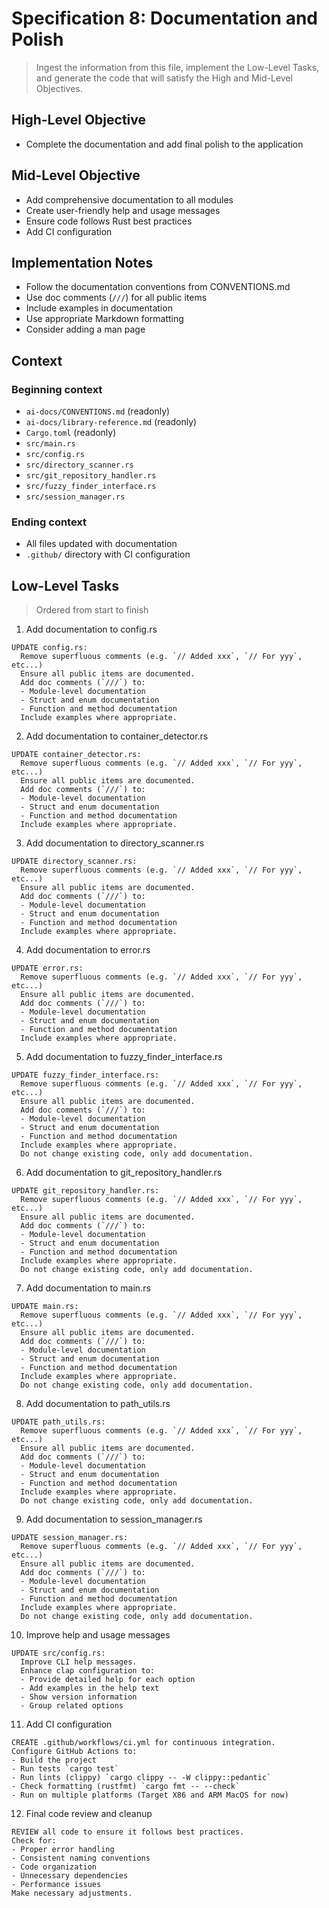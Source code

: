 # Specification 8: Documentation and Polish

> Ingest the information from this file, implement the Low-Level Tasks, and generate the code that will satisfy the High and Mid-Level Objectives.

## High-Level Objective

- Complete the documentation and add final polish to the application

## Mid-Level Objective

- Add comprehensive documentation to all modules
- Create user-friendly help and usage messages
- Ensure code follows Rust best practices
- Add CI configuration

## Implementation Notes

- Follow the documentation conventions from CONVENTIONS.md
- Use doc comments (`///`) for all public items
- Include examples in documentation
- Use appropriate Markdown formatting
- Consider adding a man page

## Context

### Beginning context

- `ai-docs/CONVENTIONS.md` (readonly)
- `ai-docs/library-reference.md` (readonly)
- `Cargo.toml` (readonly)
- `src/main.rs`
- `src/config.rs`
- `src/directory_scanner.rs`
- `src/git_repository_handler.rs`
- `src/fuzzy_finder_interface.rs`
- `src/session_manager.rs`

### Ending context

- All files updated with documentation
- `.github/` directory with CI configuration

## Low-Level Tasks

> Ordered from start to finish

1. Add documentation to config.rs

```aider
UPDATE config.rs:
  Remove superfluous comments (e.g. `// Added xxx`, `// For yyy`, etc...)
  Ensure all public items are documented.
  Add doc comments (`///`) to:
  - Module-level documentation
  - Struct and enum documentation
  - Function and method documentation
  Include examples where appropriate.
```

2. Add documentation to container_detector.rs

```aider
UPDATE container_detector.rs:
  Remove superfluous comments (e.g. `// Added xxx`, `// For yyy`, etc...)
  Ensure all public items are documented.
  Add doc comments (`///`) to:
  - Module-level documentation
  - Struct and enum documentation
  - Function and method documentation
  Include examples where appropriate.
```

3. Add documentation to directory_scanner.rs

```aider
UPDATE directory_scanner.rs:
  Remove superfluous comments (e.g. `// Added xxx`, `// For yyy`, etc...)
  Ensure all public items are documented.
  Add doc comments (`///`) to:
  - Module-level documentation
  - Struct and enum documentation
  - Function and method documentation
  Include examples where appropriate.
```

4. Add documentation to error.rs

```aider
UPDATE error.rs:
  Remove superfluous comments (e.g. `// Added xxx`, `// For yyy`, etc...)
  Ensure all public items are documented.
  Add doc comments (`///`) to:
  - Module-level documentation
  - Struct and enum documentation
  - Function and method documentation
  Include examples where appropriate.
```

5. Add documentation to fuzzy_finder_interface.rs

```aider
UPDATE fuzzy_finder_interface.rs:
  Remove superfluous comments (e.g. `// Added xxx`, `// For yyy`, etc...)
  Ensure all public items are documented.
  Add doc comments (`///`) to:
  - Module-level documentation
  - Struct and enum documentation
  - Function and method documentation
  Include examples where appropriate.
  Do not change existing code, only add documentation.
```

6. Add documentation to git_repository_handler.rs

```aider
UPDATE git_repository_handler.rs:
  Remove superfluous comments (e.g. `// Added xxx`, `// For yyy`, etc...)
  Ensure all public items are documented.
  Add doc comments (`///`) to:
  - Module-level documentation
  - Struct and enum documentation
  - Function and method documentation
  Include examples where appropriate.
  Do not change existing code, only add documentation.
```

7. Add documentation to main.rs

```aider
UPDATE main.rs:
  Remove superfluous comments (e.g. `// Added xxx`, `// For yyy`, etc...)
  Ensure all public items are documented.
  Add doc comments (`///`) to:
  - Module-level documentation
  - Struct and enum documentation
  - Function and method documentation
  Include examples where appropriate.
  Do not change existing code, only add documentation.
```

8. Add documentation to path_utils.rs

```aider
UPDATE path_utils.rs:
  Remove superfluous comments (e.g. `// Added xxx`, `// For yyy`, etc...)
  Ensure all public items are documented.
  Add doc comments (`///`) to:
  - Module-level documentation
  - Struct and enum documentation
  - Function and method documentation
  Include examples where appropriate.
  Do not change existing code, only add documentation.
```

9. Add documentation to session_manager.rs

```aider
UPDATE session_manager.rs:
  Remove superfluous comments (e.g. `// Added xxx`, `// For yyy`, etc...)
  Ensure all public items are documented.
  Add doc comments (`///`) to:
  - Module-level documentation
  - Struct and enum documentation
  - Function and method documentation
  Include examples where appropriate.
  Do not change existing code, only add documentation.
```

10. Improve help and usage messages

```aider
UPDATE src/config.rs:
  Improve CLI help messages.
  Enhance clap configuration to:
  - Provide detailed help for each option
  - Add examples in the help text
  - Show version information
  - Group related options
```

11. Add CI configuration

```aider
CREATE .github/workflows/ci.yml for continuous integration.
Configure GitHub Actions to:
- Build the project
- Run tests `cargo test`
- Run lints (clippy) `cargo clippy -- -W clippy::pedantic`
- Check formatting (rustfmt) `cargo fmt -- --check`
- Run on multiple platforms (Target X86 and ARM MacOS for now)
```

12. Final code review and cleanup

```aider
REVIEW all code to ensure it follows best practices.
Check for:
- Proper error handling
- Consistent naming conventions
- Code organization
- Unnecessary dependencies
- Performance issues
Make necessary adjustments.
```
